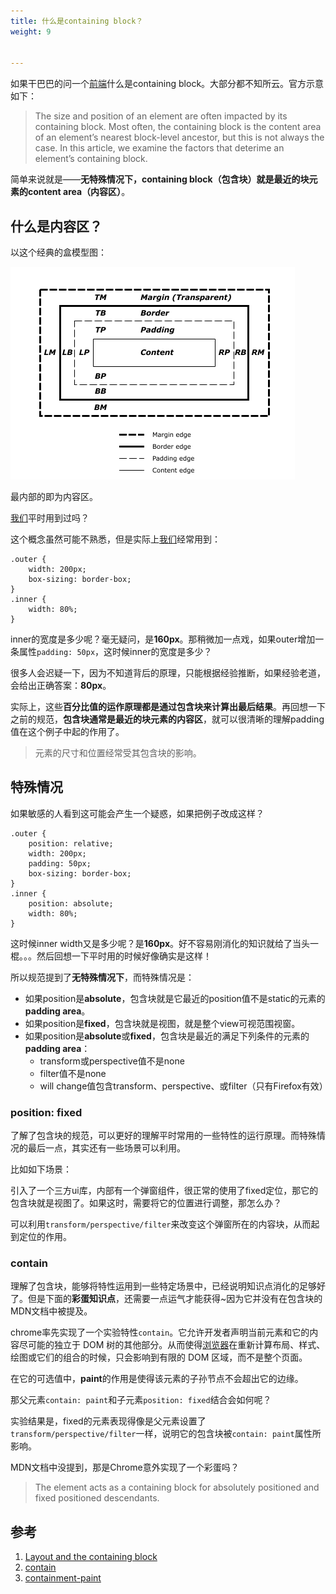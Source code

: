 ```yaml
---
title: 什么是containing block？
weight: 9


---
```

如果干巴巴的问一个[前端](https://www.w3cdoc.com)什么是containing block。大部分都不知所云。官方示意如下：

> The size and position of an element are often impacted by its containing block. Most often, the containing block is the content area of an element&#8217;s nearest block-level ancestor, but this is not always the case. In this article, we examine the factors that deterime an element&#8217;s containing block.

简单来说就是——**无特殊情况下，containing block（包含块）就是最近的块元素的content area（内容区）**。

## 什么是内容区？

以这个经典的盒模型图：

![](/images/posts/2022-12-03-21-02-14.png)

最内部的即为内容区。

[我们](https://www.w3cdoc.com)平时用到过吗？

这个概念虽然可能不熟悉，但是实际上[我们](https://www.w3cdoc.com)经常用到：

```
.outer {
    width: 200px;
    box-sizing: border-box;
}
.inner {
    width: 80%;
}
```

inner的宽度是多少呢？毫无疑问，是**160px**。那稍微加一点戏，如果outer增加一条属性`padding: 50px`，这时候inner的宽度是多少？

很多人会迟疑一下，因为不知道背后的原理，只能根据经验推断，如果经验老道，会给出正确答案：**80px**。

实际上，这些**百分比值的运作原理都是通过包含块来计算出最后结果**。再回想一下之前的规范，**包含块通常是最近的块元素的内容区**，就可以很清晰的理解padding值在这个例子中起的作用了。

> 元素的尺寸和位置经常受其包含块的影响。

## 特殊情况

如果敏感的人看到这可能会产生一个疑惑，如果把例子改成这样？

```
.outer {
    position: relative;
    width: 200px;
    padding: 50px;
    box-sizing: border-box;
}
.inner {
    position: absolute;
    width: 80%;
}
```
这时候inner width又是多少呢？是**160px**。好不容易刚消化的知识就给了当头一棍。。。然后回想一下平时用的时候好像确实是这样！

所以规范提到了**无特殊情况下**，而特殊情况是：

* 如果position是**absolute**，包含块就是它最近的position值不是static的元素的**padding area**。
* 如果position是**fixed**，包含块就是视图，就是整个view可视范围视窗。
* 如果position是**absolute**或**fixed**，包含块是最近的满足下列条件的元素的**padding area**：
  * transform或perspective值不是none
  * filter值不是none
  * will change值包含transform、perspective、或filter（只有Firefox有效）

<h3 class="heading" data-id="heading-4">
  position: fixed
</h3>

了解了包含块的规范，可以更好的理解平时常用的一些特性的运行原理。而特殊情况的最后一点，其实还有一些场景可以利用。

比如如下场景：

引入了一个三方ui库，内部有一个弹窗组件，很正常的使用了fixed定位，那它的包含块就是视图了。如果这时，需要将它的位置进行调整，那怎么办？

可以利用`transform/perspective/filter`来改变这个弹窗所在的内容块，从而起到定位的作用。

<h3 class="heading" data-id="heading-5">
  contain
</h3>

理解了包含块，能够将特性运用到一些特定场景中，已经说明知识点消化的足够好了。但是下面的**彩蛋知识点**，还需要一点运气才能获得~因为它并没有在包含块的MDN文档中被提及。

chrome率先实现了一个实验特性`contain`。它允许开发者声明当前元素和它的内容尽可能的独立于 DOM 树的其他部分。从而使得[浏览器](https://www.w3cdoc.com)在重新计算布局、样式、绘图或它们的组合的时候，只会影响到有限的 DOM 区域，而不是整个页面。

在它的可选值中，**paint**的作用是使得该元素的子孙节点不会超出它的边缘。

那父元素`contain: paint`和子元素`position: fixed`结合会如何呢？

实验结果是，fixed的元素表现得像是父元素设置了`transform/perspective/filter`一样，说明它的包含块被`contain: paint`属性所影响。

MDN文档中没提到，那是Chrome意外实现了一个彩蛋吗？

> The element acts as a containing block for absolutely positioned and fixed positioned descendants.

## 参考

  1. <a href="https://link.juejin.im?target=https%3A%2F%2Fdeveloper.mozilla.org%2Fen-US%2Fdocs%2FWeb%2FCSS%2FContaining_block" target="_blank" rel="nofollow noopener noreferrer">Layout and the containing block</a>
  2. <a href="https://link.juejin.im?target=https%3A%2F%2Fdeveloper.mozilla.org%2Fen-US%2Fdocs%2FWeb%2FCSS%2Fcontain" target="_blank" rel="nofollow noopener noreferrer">contain</a>
  3. <a href="https://link.juejin.im?target=https%3A%2F%2Fwww.w3.org%2FTR%2Fcss-contain-1%2F%23containment-paint" target="_blank" rel="nofollow noopener noreferrer">containment-paint<br /> </a>
